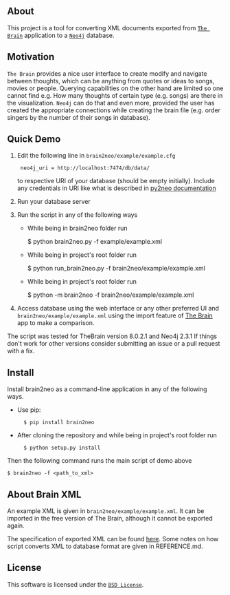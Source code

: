 About
-----

This project is a tool for converting XML documents exported from
[`The Brain`](http://www.thebrain.com/) application to a
[`Neo4j`](http://neo4j.com/) database.

Motivation
----------
`The Brain` provides a nice user interface to create modify and navigate between thoughts,
which can be anything from quotes or ideas to songs, movies or people. Querying capabilities
on the other hand are limited so one cannot find e.g. How many thoughts of certain type
(e.g. songs) are there in the visualization. `Neo4j` can do that and even more, provided
the user has created the appropriate connections while creating the brain file (e.g. order singers by the number of their songs in database).

Quick Demo
----------
1. Edit the following line in `brain2neo/example/example.cfg`

    	neo4j_uri = http://localhost:7474/db/data/

	to respective URI of your database (should be empty initially). 
	Include any credentials in URI like what is described in 
	[py2neo documentation](http://py2neo.org/2.0/essentials.html)

2. Run your database server

3. Run the script in any of the following ways

	* While being in brain2neo folder run

		$ python brain2neo.py -f example/example.xml

	* While being in project's root folder run

    	$ python run_brain2neo.py -f brain2neo/example/example.xml

	* While being in project's root folder run

    	$ python -m brain2neo -f brain2neo/example/example.xml

4. Access database using the web interface or any other preferred UI and
`brain2neo/example/example.xml` using the import feature of
[The Brain](http://www.thebrain.com/) app to make a comparison.

The script was tested for TheBrain version 8.0.2.1 and Neo4j 2.3.1
If things don't work for other versions consider submitting an issue
or a pull request with a fix.


Install
-------
Install brain2neo as a command-line application in any of the following ways.

* Use pip:

		$ pip install brain2neo

* After cloning the repository and while being in project's root folder run

		$ python setup.py install

Then the following command runs the main script of demo above

	$ brain2neo -f <path_to_xml>

About Brain XML
---------------
An example XML is given in `brain2neo/example/example.xml`.
It can be imported in the free version of The Brain,
although it cannot be exported again.

The specification of exported XML can be found
[here](http://www.thebrain.com/dtd/BrainData1.dtd).
Some notes on how script converts XML to database format are
given in REFERENCE.md.


License
-------
This software is licensed under the [`BSD License`](http://www.opensource.org/licenses/bsd-license.php).